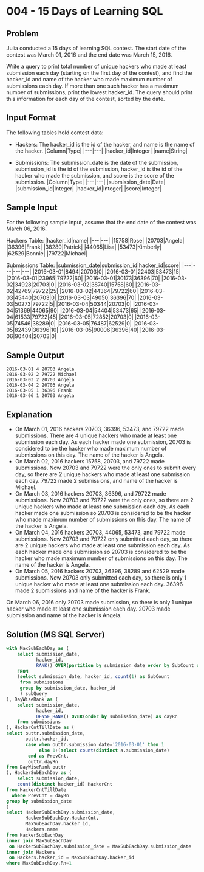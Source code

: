 # 004 - 15 Days of Learning SQL
## Problem

Julia conducted a 15 days of learning SQL contest. The start date of the contest was March 01, 2016 and the end date was March 15, 2016.

Write a query to print total number of unique hackers who made at least  submission each day (starting on the first day of the contest), and find the hacker_id and name of the hacker who made maximum number of submissions 
each day. If more than one such hacker has a maximum number of submissions, print the lowest hacker_id. The query should print this information for each day of the contest, sorted by the date.

## Input Format

The following tables hold contest data:

- Hackers: The hacker_id is the id of the hacker, and name is the name of the hacker.
|Column|Type|
|---|---|
|hacker_id|Integer|
|name|String|

- Submissions: The submission_date is the date of the submission, submission_id is the id of the submission, hacker_id is the id of the hacker who made the submission, and score is the score of the submission.
|Column|Type|
|---|---|
|submission_date|Date|
|submission_id|Integer|
|hacker_id|Integer|
|score|Integer|

## Sample Input 

For the following sample input, assume that the end date of the contest was March 06, 2016.

Hackers Table:
|hacker_id|name|
|---|---|
|15758|Rose|
|20703|Angela|
|36396|Frank|
|38289|Patrick|
|44065|Lisa|
|53473|Kimberly|
|62529|Bonnie|
|79722|Michael|

Submissions Table:
|submission_date|submission_id|hacker_id|score|
|---|---|---|---|
|2016-03-01|8494|20703|0|
|2016-03-01|22403|53473|15|
|2016-03-01|23965|79722|60|
|2016-03-01|30173|36396|70|
|2016-03-02|34928|20703|0|
|2016-03-02|38740|15758|60|
|2016-03-02|42769|79722|25|
|2016-03-02|44364|79722|60|
|2016-03-03|45440|20703|0|
|2016-03-03|49050|36396|70|
|2016-03-03|50273|79722|5|
|2016-03-04|50344|20703|0|
|2016-03-04|51369|44065|90|
|2016-03-04|54404|53473|65|
|2016-03-04|61533|79722|45|
|2016-03-05|72852|20703|0|
|2016-03-05|74546|38289|0|
|2016-03-05|76487|62529|0|
|2016-03-05|82439|36396|10|
|2016-03-05|90006|36396|40|
|2016-03-06|90404|20703|0|

## Sample Output 

```
2016-03-01 4 20703 Angela
2016-03-02 2 79722 Michael
2016-03-03 2 20703 Angela
2016-03-04 2 20703 Angela
2016-03-05 1 36396 Frank
2016-03-06 1 20703 Angela
```
## Explanation

- On March 01, 2016 hackers 20703, 36396, 53473, and 79722 made submissions. There are 4 unique hackers who made at least one submission each day. As each hacker made one submission, 20703 is considered to be the hacker 
who made maximum number of submissions on this day. The name of the hacker is Angela.
- On March 02, 2016 hackers 15758, 20703, and 79722 made submissions. Now 20703 and 79722 were the only ones to submit every day, so there are 2 unique hackers who made at least one submission each day. 79722 made 2
submissions, and name of the hacker is Michael.
- On March 03, 2016 hackers 20703, 36396, and 79722 made submissions. Now 20703 and 79722 were the only ones, so there are 2 unique hackers who made at least one submission each day. As each hacker made one submission so
20703 is considered to be the hacker who made maximum number of submissions on this day. The name of the hacker is Angela.
- On March 04, 2016 hackers 20703, 44065, 53473, and 79722 made submissions. Now 20703 and 79722 only submitted each day, so there are 2 unique hackers who made at least one submission each day. As each hacker made one
submission so 20703 is considered to be the hacker who made maximum number of submissions on this day. The name of the hacker is Angela.
- On March 05, 2016 hackers 20703, 36396, 38289 and 62529 made submissions. Now 20703 only submitted each day, so there is only 1 unique hacker who made at least one submission each day. 36396 made 2 submissions and
name of the hacker is Frank.

On March 06, 2016 only 20703 made submission, so there is only 1 unique hacker who made at least one submission each day. 20703 made  submission and name of the hacker is Angela.

## Solution (MS SQL Server)
```sql
with MaxSubEachDay as (
    select submission_date,
           hacker_id,
           RANK() OVER(partition by submission_date order by SubCount desc, hacker_id) as Rn
    FROM
    (select submission_date, hacker_id, count(1) as SubCount 
     from submissions
     group by submission_date, hacker_id
     ) subQuery
), DayWiseRank as (
    select submission_date,
           hacker_id,
           DENSE_RANK() OVER(order by submission_date) as dayRn
    from submissions
), HackerCntTillDate as (
select outtr.submission_date,
       outtr.hacker_id,
       case when outtr.submission_date='2016-03-01' then 1
            else 1+(select count(distinct a.submission_date)                         from submissions a where a.hacker_id = outtr.hacker_id and                              a.submission_date<outtr.submission_date)
        end as PrevCnt,
        outtr.dayRn
from DayWiseRank outtr
), HackerSubEachDay as (
    select submission_date,
    count(distinct hacker_id) HackerCnt
from HackerCntTillDate
  where PrevCnt = dayRn
group by submission_date
)
select HackerSubEachDay.submission_date,
       HackerSubEachDay.HackerCnt,
       MaxSubEachDay.hacker_id,
       Hackers.name
from HackerSubEachDay
inner join MaxSubEachDay
 on HackerSubEachDay.submission_date = MaxSubEachDay.submission_date
inner join Hackers
 on Hackers.hacker_id = MaxSubEachDay.hacker_id
where MaxSubEachDay.Rn=1
```
